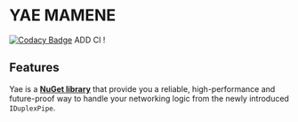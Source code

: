 # YAE MAMENE 
[![Codacy Badge](https://api.codacy.com/project/badge/Grade/e60ede1501c94e28a12fa4185710c57c)](https://www.codacy.com/app/DrBrooklyn/yae?utm_source=github.com&amp;utm_medium=referral&amp;utm_content=DrBrooklyn/yae&amp;utm_campaign=Badge_Grade)
ADD CI !

## Features
Yae is a [**NuGet library**](https://www.nuget.org/packages/lib) that provide you a reliable, high-performance and future-proof way to handle your networking logic from the newly introduced `IDuplexPipe`.
